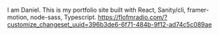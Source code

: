 I am Daniel.
This is my portfolio site built with React, Sanity/cli, framer-motion, node-sass, Typescript.
https://flofmradio.com/?customize_changeset_uuid=396b3de6-6f71-484b-9f12-ad74c5c089ae
